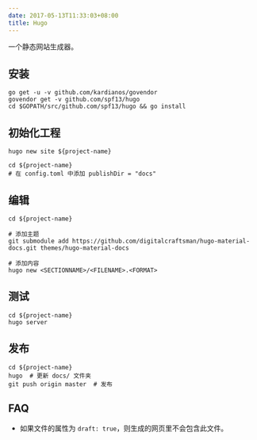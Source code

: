 ```yaml
---
date: 2017-05-13T11:33:03+08:00
title: Hugo
---
```


一个静态网站生成器。

## 安装

```
go get -u -v github.com/kardianos/govendor
govendor get -v github.com/spf13/hugo
cd $GOPATH/src/github.com/spf13/hugo && go install
```

## 初始化工程

```
hugo new site ${project-name}

cd ${project-name}
# 在 config.toml 中添加 publishDir = "docs"
```

## 编辑

```
cd ${project-name}

# 添加主题
git submodule add https://github.com/digitalcraftsman/hugo-material-docs.git themes/hugo-material-docs

# 添加内容
hugo new <SECTIONNAME>/<FILENAME>.<FORMAT>
```

## 测试

```
cd ${project-name}
hugo server
```

## 发布

```
cd ${project-name}
hugo  # 更新 docs/ 文件夹
git push origin master  # 发布
```

## FAQ

- 如果文件的属性为 `draft: true`，则生成的网页里不会包含此文件。
